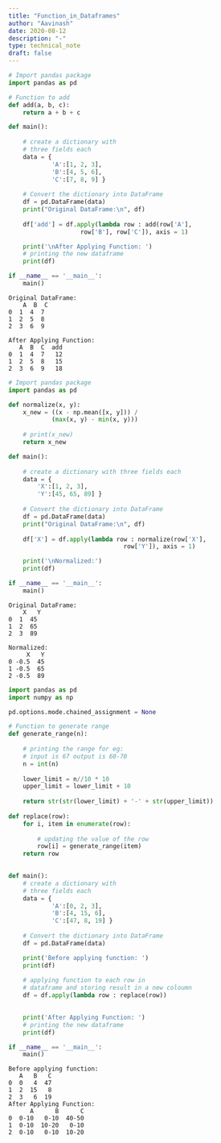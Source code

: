 ```yaml
---
title: "Function_in_Dataframes"
author: "Aavinash"
date: 2020-08-12
description: "-"
type: technical_note
draft: false
---
```


```python
# Import pandas package 
import pandas as pd 

# Function to add 
def add(a, b, c): 
	return a + b + c 

def main(): 
	
	# create a dictionary with 
	# three fields each 
	data = { 
			'A':[1, 2, 3], 
			'B':[4, 5, 6], 
			'C':[7, 8, 9] } 
	
	# Convert the dictionary into DataFrame 
	df = pd.DataFrame(data) 
	print("Original DataFrame:\n", df) 
	
	df['add'] = df.apply(lambda row : add(row['A'], 
					row['B'], row['C']), axis = 1) 

	print('\nAfter Applying Function: ') 
	# printing the new dataframe 
	print(df) 

if __name__ == '__main__': 
	main() 

```

    Original DataFrame:
        A  B  C
    0  1  4  7
    1  2  5  8
    2  3  6  9
    
    After Applying Function: 
       A  B  C  add
    0  1  4  7   12
    1  2  5  8   15
    2  3  6  9   18



```python
# Import pandas package 
import pandas as pd 

def normalize(x, y): 
	x_new = ((x - np.mean([x, y])) /
			(max(x, y) - min(x, y))) 
	
	# print(x_new) 
	return x_new 

def main(): 
	
	# create a dictionary with three fields each 
	data = { 
		'X':[1, 2, 3], 
		'Y':[45, 65, 89] } 
	
	# Convert the dictionary into DataFrame 
	df = pd.DataFrame(data) 
	print("Original DataFrame:\n", df) 
	
	df['X'] = df.apply(lambda row : normalize(row['X'], 
								row['Y']), axis = 1) 

	print('\nNormalized:') 
	print(df) 

if __name__ == '__main__': 
	main() 

```

    Original DataFrame:
        X   Y
    0  1  45
    1  2  65
    2  3  89
    
    Normalized:
         X   Y
    0 -0.5  45
    1 -0.5  65
    2 -0.5  89



```python
import pandas as pd 
import numpy as np 

pd.options.mode.chained_assignment = None

# Function to generate range 
def generate_range(n): 
	
	# printing the range for eg: 
	# input is 67 output is 60-70 
	n = int(n) 
	
	lower_limit = n//10 * 10
	upper_limit = lower_limit + 10
	
	return str(str(lower_limit) + '-' + str(upper_limit)) 
	
def replace(row): 
	for i, item in enumerate(row): 
		
		# updating the value of the row 
		row[i] = generate_range(item) 
	return row 
		

def main(): 
	# create a dictionary with 
	# three fields each 
	data = { 
			'A':[0, 2, 3], 
			'B':[4, 15, 6], 
			'C':[47, 8, 19] } 
	
	# Convert the dictionary into DataFrame 
	df = pd.DataFrame(data) 

	print('Before applying function: ') 
	print(df) 
	
	# applying function to each row in 
	# dataframe and storing result in a new coloumn 
	df = df.apply(lambda row : replace(row)) 
	

	print('After Applying Function: ') 
	# printing the new dataframe 
	print(df) 

if __name__ == '__main__': 
	main() 

```

    Before applying function: 
       A   B   C
    0  0   4  47
    1  2  15   8
    2  3   6  19
    After Applying Function: 
          A      B      C
    0  0-10   0-10  40-50
    1  0-10  10-20   0-10
    2  0-10   0-10  10-20



```python

```
